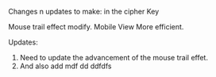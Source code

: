 Changes n updates to make: in the cipher Key

Mouse trail effect modify.
Mobile View More efficient.


Updates: 
1. Need to update the advancement of the mouse trail effet.  
2. And also add mdf   dd
ddfdfs

